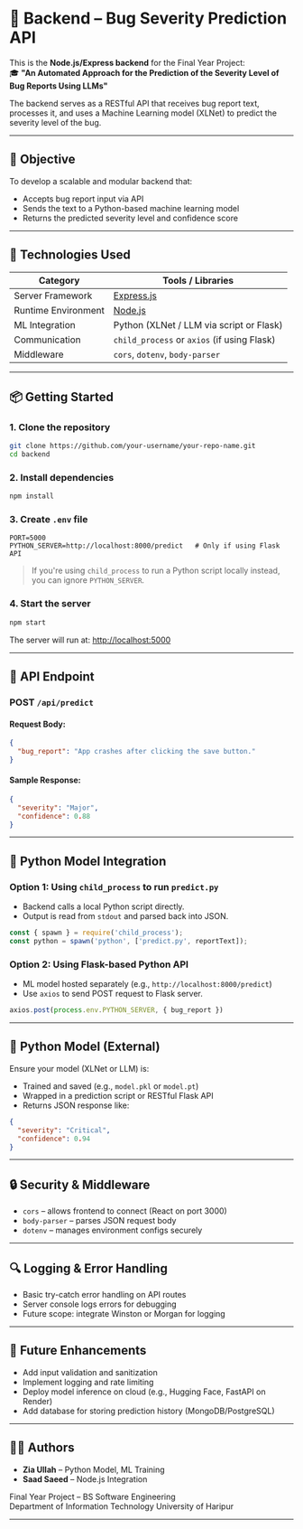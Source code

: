 # 🔧 Backend – Bug Severity Prediction API

This is the **Node.js/Express backend** for the Final Year Project:  
🎓 **"An Automated Approach for the Prediction of the Severity Level of Bug Reports Using LLMs"**

The backend serves as a RESTful API that receives bug report text, processes it, and uses a Machine Learning model (XLNet) to predict the severity level of the bug.

---

## 🎯 Objective

To develop a scalable and modular backend that:
- Accepts bug report input via API
- Sends the text to a Python-based machine learning model
- Returns the predicted severity level and confidence score

---

## 🧰 Technologies Used

| Category             | Tools / Libraries                          |
|----------------------|---------------------------------------------|
| Server Framework     | [Express.js](https://expressjs.com)        |
| Runtime Environment  | [Node.js](https://nodejs.org)              |
| ML Integration       | Python (XLNet / LLM via script or Flask)   |
| Communication        | `child_process` or `axios` (if using Flask)|
| Middleware           | `cors`, `dotenv`, `body-parser`            |

---

## 📦 Getting Started

### 1. Clone the repository
```bash
git clone https://github.com/your-username/your-repo-name.git
cd backend
```

### 2. Install dependencies
```bash
npm install
```

### 3. Create `.env` file
```env
PORT=5000
PYTHON_SERVER=http://localhost:8000/predict   # Only if using Flask API
```

> If you're using `child_process` to run a Python script locally instead, you can ignore `PYTHON_SERVER`.

### 4. Start the server
```bash
npm start
```

The server will run at: [http://localhost:5000](http://localhost:5000)

---

## 📡 API Endpoint

### **POST** `/api/predict`

#### Request Body:
```json
{
  "bug_report": "App crashes after clicking the save button."
}
```

#### Sample Response:
```json
{
  "severity": "Major",
  "confidence": 0.88
}
```

---

## 🔄 Python Model Integration

### Option 1: Using `child_process` to run `predict.py`
- Backend calls a local Python script directly.
- Output is read from `stdout` and parsed back into JSON.

```js
const { spawn } = require('child_process');
const python = spawn('python', ['predict.py', reportText]);
```

### Option 2: Using Flask-based Python API
- ML model hosted separately (e.g., `http://localhost:8000/predict`)
- Use `axios` to send POST request to Flask server.

```js
axios.post(process.env.PYTHON_SERVER, { bug_report })
```

---

## 🧪 Python Model (External)

Ensure your model (XLNet or LLM) is:
- Trained and saved (e.g., `model.pkl` or `model.pt`)
- Wrapped in a prediction script or RESTful Flask API
- Returns JSON response like:

```json
{
  "severity": "Critical",
  "confidence": 0.94
}
```


---

## 🔒 Security & Middleware

- `cors` – allows frontend to connect (React on port 3000)
- `body-parser` – parses JSON request body
- `dotenv` – manages environment configs securely

---

## 🔍 Logging & Error Handling

- Basic try-catch error handling on API routes
- Server console logs errors for debugging
- Future scope: integrate Winston or Morgan for logging

---

## 📌 Future Enhancements

- Add input validation and sanitization
- Implement logging and rate limiting
- Deploy model inference on cloud (e.g., Hugging Face, FastAPI on Render)
- Add database for storing prediction history (MongoDB/PostgreSQL)

---

## 👨‍💻 Authors

- **Zia Ullah** – Python Model, ML Training
- **Saad Saeed** – Node.js Integration

Final Year Project – BS Software Engineering  
Department of Information Technology
University of Haripur

---
